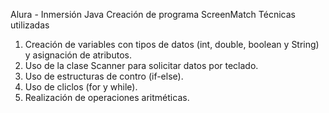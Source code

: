 Alura - Inmersión Java Creación de programa ScreenMatch Técnicas utilizadas
1. Creación de variables con tipos de datos (int, double, boolean y String) y asignación de atributos.
2. Uso de la clase Scanner para solicitar datos por teclado.
3. Uso de estructuras de contro (if-else).
4. Uso de cliclos (for y while).
5. Realización de operaciones aritméticas.
